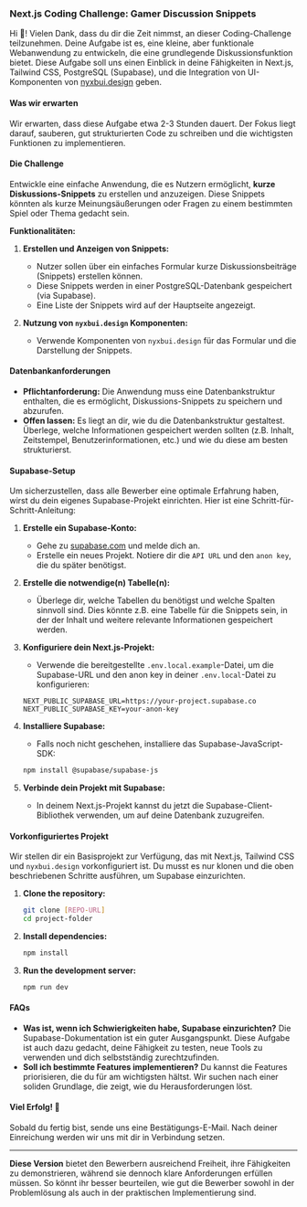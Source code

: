 ### **Next.js Coding Challenge: Gamer Discussion Snippets**

Hi 👋! Vielen Dank, dass du dir die Zeit nimmst, an dieser Coding-Challenge teilzunehmen. Deine Aufgabe ist es, eine kleine, aber funktionale Webanwendung zu entwickeln, die eine grundlegende Diskussionsfunktion bietet. Diese Aufgabe soll uns einen Einblick in deine Fähigkeiten in Next.js, Tailwind CSS, PostgreSQL (Supabase), und die Integration von UI-Komponenten von [nyxbui.design](https://nyxbui.design) geben.

#### **Was wir erwarten**

Wir erwarten, dass diese Aufgabe etwa 2-3 Stunden dauert. Der Fokus liegt darauf, sauberen, gut strukturierten Code zu schreiben und die wichtigsten Funktionen zu implementieren.

#### **Die Challenge**

Entwickle eine einfache Anwendung, die es Nutzern ermöglicht, **kurze Diskussions-Snippets** zu erstellen und anzuzeigen. Diese Snippets könnten als kurze Meinungsäußerungen oder Fragen zu einem bestimmten Spiel oder Thema gedacht sein.

**Funktionalitäten:**

1. **Erstellen und Anzeigen von Snippets:**

   -  Nutzer sollen über ein einfaches Formular kurze Diskussionsbeiträge (Snippets) erstellen können.
   -  Diese Snippets werden in einer PostgreSQL-Datenbank gespeichert (via Supabase).
   -  Eine Liste der Snippets wird auf der Hauptseite angezeigt.

2. **Nutzung von `nyxbui.design` Komponenten:**
   -  Verwende Komponenten von `nyxbui.design` für das Formular und die Darstellung der Snippets.

#### **Datenbankanforderungen**

-  **Pflichtanforderung:** Die Anwendung muss eine Datenbankstruktur enthalten, die es ermöglicht, Diskussions-Snippets zu speichern und abzurufen.
-  **Offen lassen:** Es liegt an dir, wie du die Datenbankstruktur gestaltest. Überlege, welche Informationen gespeichert werden sollten (z.B. Inhalt, Zeitstempel, Benutzerinformationen, etc.) und wie du diese am besten strukturierst.

#### **Supabase-Setup**

Um sicherzustellen, dass alle Bewerber eine optimale Erfahrung haben, wirst du dein eigenes Supabase-Projekt einrichten. Hier ist eine Schritt-für-Schritt-Anleitung:

1. **Erstelle ein Supabase-Konto:**

   -  Gehe zu [supabase.com](https://supabase.com) und melde dich an.
   -  Erstelle ein neues Projekt. Notiere dir die `API URL` und den `anon key`, die du später benötigst.

2. **Erstelle die notwendige(n) Tabelle(n):**

   -  Überlege dir, welche Tabellen du benötigst und welche Spalten sinnvoll sind. Dies könnte z.B. eine Tabelle für die Snippets sein, in der der Inhalt und weitere relevante Informationen gespeichert werden.

3. **Konfiguriere dein Next.js-Projekt:**

   -  Verwende die bereitgestellte `.env.local.example`-Datei, um die Supabase-URL und den anon key in deiner `.env.local`-Datei zu konfigurieren:

   ```plaintext
   NEXT_PUBLIC_SUPABASE_URL=https://your-project.supabase.co
   NEXT_PUBLIC_SUPABASE_KEY=your-anon-key
   ```

4. **Installiere Supabase:**

   -  Falls noch nicht geschehen, installiere das Supabase-JavaScript-SDK:

   ```bash
   npm install @supabase/supabase-js
   ```

5. **Verbinde dein Projekt mit Supabase:**
   -  In deinem Next.js-Projekt kannst du jetzt die Supabase-Client-Bibliothek verwenden, um auf deine Datenbank zuzugreifen.

#### **Vorkonfiguriertes Projekt**

Wir stellen dir ein Basisprojekt zur Verfügung, das mit Next.js, Tailwind CSS und `nyxbui.design` vorkonfiguriert ist. Du musst es nur klonen und die oben beschriebenen Schritte ausführen, um Supabase einzurichten.

1. **Clone the repository:**

   ```bash
   git clone [REPO-URL]
   cd project-folder
   ```

2. **Install dependencies:**

   ```bash
   npm install
   ```

3. **Run the development server:**
   ```bash
   npm run dev
   ```

#### **FAQs**

-  **Was ist, wenn ich Schwierigkeiten habe, Supabase einzurichten?** Die Supabase-Dokumentation ist ein guter Ausgangspunkt. Diese Aufgabe ist auch dazu gedacht, deine Fähigkeit zu testen, neue Tools zu verwenden und dich selbstständig zurechtzufinden.
-  **Soll ich bestimmte Features implementieren?** Du kannst die Features priorisieren, die du für am wichtigsten hältst. Wir suchen nach einer soliden Grundlage, die zeigt, wie du Herausforderungen löst.

#### **Viel Erfolg! 💪**

Sobald du fertig bist, sende uns eine Bestätigungs-E-Mail. Nach deiner Einreichung werden wir uns mit dir in Verbindung setzen.

---

**Diese Version** bietet den Bewerbern ausreichend Freiheit, ihre Fähigkeiten zu demonstrieren, während sie dennoch klare Anforderungen erfüllen müssen. So könnt ihr besser beurteilen, wie gut die Bewerber sowohl in der Problemlösung als auch in der praktischen Implementierung sind.
